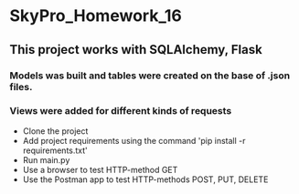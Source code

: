 # SkyPro_Homework_16

## This project works with SQLAlchemy, Flask

### Models was built and tables were created on the base of .json files.
### Views were added for different kinds of requests


- Clone the project
- Add project requirements using the command 'pip install -r requirements.txt'
- Run main.py
- Use a browser to test HTTP-method GET 
- Use the Postman app to test HTTP-methods POST, PUT, DELETE
